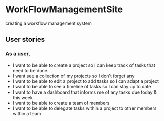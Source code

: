 # WorkFlowManagementSite
creating a workflow management system

## User stories
### As a user, 
- I want to be able to create a project so I can keep track of tasks that need to be done.
- I want see a collection of my projects so I don't forget any
- I want to be able to edit a project to add tasks so I can adapt a project
- I want to be able to see a timeline of tasks so I can stay up to date
- I want to have a dashboard that informs me of any tasks due today & this week
- I want to be able to create a team of members
- I want to be able to delegate tasks within a project to other members within a team
